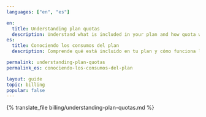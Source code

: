 ```yaml
---
languages: ["en", "es"]

en:
  title: Understanding plan quotas
  description: Understand what is included in your plan and how quota works.
es:
  title: Conociendo los consumos del plan
  description: Comprende qué está incluido en tu plan y cómo funciona los consumos.

permalink: understanding-plan-quotas
permalink_es: conociendo-los-consumos-del-plan

layout: guide
topic: billing
popular: false
---
```


{% translate_file billing/understanding-plan-quotas.md %}